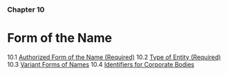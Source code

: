 ### Chapter 10

# Form of the Name

10.1   [Authorized Form of the Name (Required)](#authorized-form-of-the-name-required)
10.2   [Type of Entity (Required)](#type-of-entity-required)
10.3   [Variant Forms of Names](#variant-forms-of-names)
10.4   [Identifiers for Corporate Bodies](#identifiers-for-corporate-bodies)

